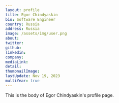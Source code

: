 ```yaml
---
layout: profile
title: Egor Chindyaskin
bio: Software Engineer
country: Russia
address: Russia
image: /assets/img/user.png
about: 
twitter: 
github: 
linkedin: 
company: 
mediaLink:
detail: 
thumbnailImage:
lastUpdate: Nov 19, 2023
multiYear: true
---
```


This is the body of Egor Chindyaskin's profile page.
